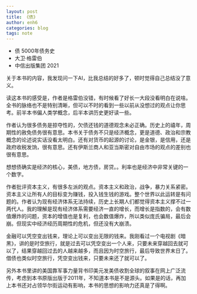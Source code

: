 ```yaml
---
layout: post
title: 《债》
author: enh6
categories: blog
tags: note
---
```


- 债 5000年债务史
- 大卫·格雷伯
- 中信出版集团 2021

关于本书的内容，我发现问一下AI，比我总结的好多了，顿时觉得自己总结没了意义。

读这本书的感受是，作者是格雷伯没错，有时候看了好长一大段没看明白在说啥。全书的脉络也不是特别清晰，但可以不时的看到一些以前从没想过的观点让你思考。前半本书偏人类学概念，后半本讲历史更好读一些。

作者认为很多债务是掠夺性的，欠债还钱的道德观念未必正确。历史上的禧年，周期性的赦免债务很有意思。本书关于债务不只是经济概念，更是道德、政治和宗教概念的论述说实话没看太明白。还有对货币的起源的讨论，是金银，是信用，还是政府收税发饷，很有意思。还有伊斯兰商人和亚当斯密对自由市场的观点的差别也很有意思。

想想债确实是经济的核心，美债，地方债，房贷。。利率也是经济中非常关键的一个数字。

作者批评资本主义，有很多左派的观点。资本主义和政治，战争，暴力关系紧密。资本主义让所有人的目标变为赚钱，投入钱生钱的游戏。整个世界以此运转是有问题的。作者认为现有经济体系无法持续，历史上长期人们都觉得资本主义撑不过一两代人。我的理解是现有经济体系需要经济一直的增长，而增长是指数的，会有数值爆炸的问题，资本的增值也是复利，也会数值爆炸，所以类似庞氏骗局，最后会崩。但现实中经济经历周期性的危机，但还没有大崩溃。

金融可以凭空变出钱来，理论上可以变出无限的钱来。我刚看过一个电视剧《暗黑》，讲的是时空旅行，就是过去可以凭空变出一个人来，只要未来穿越回去就可以了，结果穿越回过去的人越来越多，而且因为时空旅行，最后导致世界末日了。借债也类似时空旅行，凭空变出钱来，只要未来还了就可以了。

另外本书里讲的美国靠军事力量背书印美元发美债收割全球的叙事在网上广泛流传，考虑到本书原版出版于2011年，不知道本书是不是源头。如果是的话，再加上本书还对占领华尔街运动有影响，本书的思想的影响力还真是了得啊。
